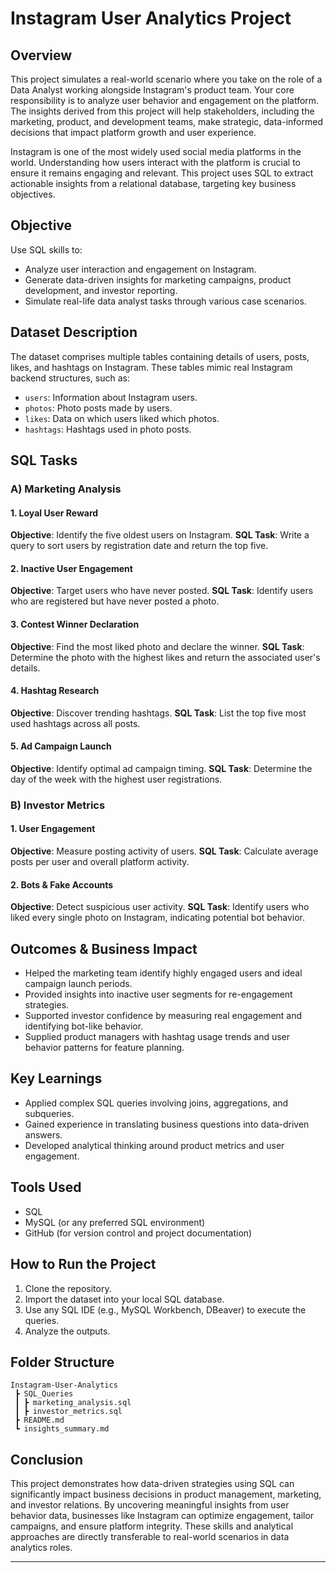 # Instagram User Analytics Project

##  Overview
This project simulates a real-world scenario where you take on the role of a Data Analyst working alongside Instagram's product team. Your core responsibility is to analyze user behavior and engagement on the platform. The insights derived from this project will help stakeholders, including the marketing, product, and development teams, make strategic, data-informed decisions that impact platform growth and user experience.

Instagram is one of the most widely used social media platforms in the world. Understanding how users interact with the platform is crucial to ensure it remains engaging and relevant. This project uses SQL to extract actionable insights from a relational database, targeting key business objectives.

##  Objective
Use SQL skills to:
- Analyze user interaction and engagement on Instagram.
- Generate data-driven insights for marketing campaigns, product development, and investor reporting.
- Simulate real-life data analyst tasks through various case scenarios.

##  Dataset Description
The dataset comprises multiple tables containing details of users, posts, likes, and hashtags on Instagram. These tables mimic real Instagram backend structures, such as:
- `users`: Information about Instagram users.
- `photos`: Photo posts made by users.
- `likes`: Data on which users liked which photos.
- `hashtags`: Hashtags used in photo posts.

##  SQL Tasks

### A) Marketing Analysis

#### 1. Loyal User Reward
**Objective**: Identify the five oldest users on Instagram.
**SQL Task**: Write a query to sort users by registration date and return the top five.

#### 2. Inactive User Engagement
**Objective**: Target users who have never posted.
**SQL Task**: Identify users who are registered but have never posted a photo.

#### 3. Contest Winner Declaration
**Objective**: Find the most liked photo and declare the winner.
**SQL Task**: Determine the photo with the highest likes and return the associated user's details.

#### 4. Hashtag Research
**Objective**: Discover trending hashtags.
**SQL Task**: List the top five most used hashtags across all posts.

#### 5. Ad Campaign Launch
**Objective**: Identify optimal ad campaign timing.
**SQL Task**: Determine the day of the week with the highest user registrations.

### B) Investor Metrics

#### 1. User Engagement
**Objective**: Measure posting activity of users.
**SQL Task**: Calculate average posts per user and overall platform activity.

#### 2. Bots & Fake Accounts
**Objective**: Detect suspicious user activity.
**SQL Task**: Identify users who liked every single photo on Instagram, indicating potential bot behavior.

##  Outcomes & Business Impact
- Helped the marketing team identify highly engaged users and ideal campaign launch periods.
- Provided insights into inactive user segments for re-engagement strategies.
- Supported investor confidence by measuring real engagement and identifying bot-like behavior.
- Supplied product managers with hashtag usage trends and user behavior patterns for feature planning.

##  Key Learnings
- Applied complex SQL queries involving joins, aggregations, and subqueries.
- Gained experience in translating business questions into data-driven answers.
- Developed analytical thinking around product metrics and user engagement.

##  Tools Used
- SQL
- MySQL (or any preferred SQL environment)
- GitHub (for version control and project documentation)

##  How to Run the Project
1. Clone the repository.
2. Import the dataset into your local SQL database.
3. Use any SQL IDE (e.g., MySQL Workbench, DBeaver) to execute the queries.
4. Analyze the outputs.

##  Folder Structure
```
Instagram-User-Analytics
 ┣ SQL_Queries
 ┃ ┣ marketing_analysis.sql
 ┃ ┣ investor_metrics.sql
 ┣ README.md
 ┗ insights_summary.md
```

## Conclusion

This project demonstrates how data-driven strategies using SQL can significantly impact business decisions in product management, marketing, and investor relations. By uncovering meaningful insights from user behavior data, businesses like Instagram can optimize engagement, tailor campaigns, and ensure platform integrity. These skills and analytical approaches are directly transferable to real-world scenarios in data analytics roles.



---

